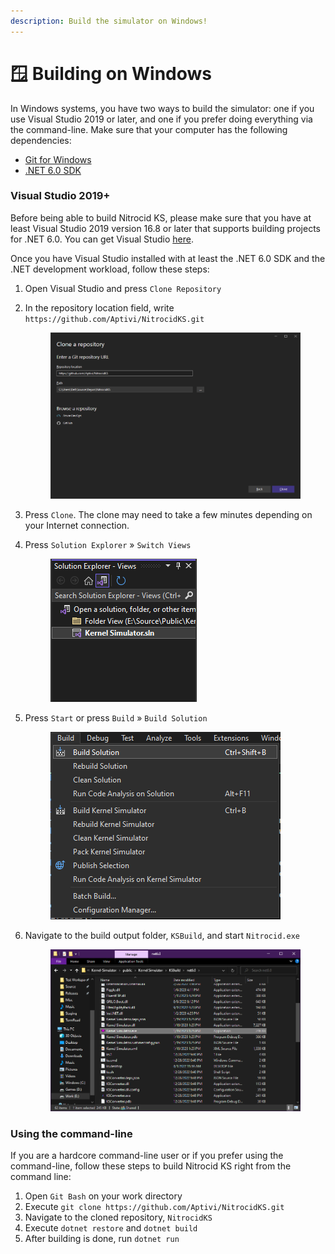 ```yaml
---
description: Build the simulator on Windows!
---
```


# 🪟 Building on Windows

In Windows systems, you have two ways to build the simulator: one if you use Visual Studio 2019 or later, and one if you prefer doing everything via the command-line. Make sure that your computer has the following dependencies:

* [Git for Windows](https://git-scm.com/download/win)
* [.NET 6.0 SDK](https://dotnet.microsoft.com/en-us/download/dotnet/6.0)

### Visual Studio 2019+

Before being able to build Nitrocid KS, please make sure that you have at least Visual Studio 2019 version 16.8 or later that supports building projects for .NET 6.0. You can get Visual Studio [here](https://visualstudio.microsoft.com/).

Once you have Visual Studio installed with at least the .NET 6.0 SDK and the .NET development workload, follow these steps:

1. Open Visual Studio and press `Clone Repository`
2.  In the repository location field, write `https://github.com/Aptivi/NitrocidKS.git`

    <div align="left">

    <figure><img src="../../.gitbook/assets/createrepo.png" alt=""><figcaption></figcaption></figure>

    </div>
3. Press `Clone`. The clone may need to take a few minutes depending on your Internet connection.
4.  Press `Solution Explorer` » `Switch Views`

    <div align="left">

    <figure><img src="../../.gitbook/assets/image (62).png" alt=""><figcaption></figcaption></figure>

    </div>
5.  Press `Start` or press `Build` » `Build Solution`

    <div align="left">

    <figure><img src="../../.gitbook/assets/image (53).png" alt=""><figcaption></figcaption></figure>

    </div>
6.  Navigate to the build output folder, `KSBuild`, and start `Nitrocid.exe`

    <div align="left">

    <figure><img src="../../.gitbook/assets/image (38).png" alt=""><figcaption></figcaption></figure>

    </div>

### Using the command-line

If you are a hardcore command-line user or if you prefer using the command-line, follow these steps to build Nitrocid KS right from the command line:

1. Open `Git Bash` on your work directory
2. Execute `git clone https://github.com/Aptivi/NitrocidKS.git`
3. Navigate to the cloned repository, `NitrocidKS`
4. Execute `dotnet restore` and `dotnet build`
5. After building is done, run `dotnet run`
